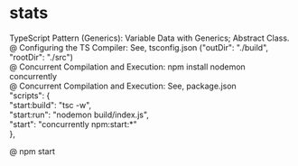 # stats
TypeScript Pattern (Generics): Variable Data with Generics; Abstract Class.<br/>
@ Configuring the TS Compiler: See, tsconfig.json ("outDir": "./build", "rootDir": "./src") <br/>
@ Concurrent Compilation and Execution: npm install nodemon concurrently <br/>
@ Concurrent Compilation and Execution: See, package.json <br/>
"scripts": { <br/>
"start:build": "tsc -w", <br/>
"start:run": "nodemon build/index.js", <br/>
"start": "concurrently npm:start:*" <br/>
}, <br/>

@ npm start <br/>
